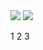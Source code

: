 <img src="http://www.hitachi-solutions.co.jp/teamforge/img/index/function07.jpg"/>

<img src="http://www.hitachi-solutions.co.jp/teamforge/img/index/function05.jpg"/>

1
2
3
